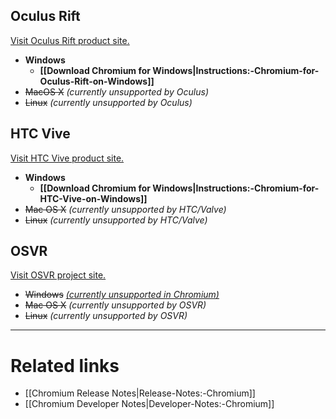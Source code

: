 ## **Oculus Rift**
[Visit Oculus Rift product site.](https://www.oculus.com/)
  * **Windows**
    * **[[Download Chromium for Windows|Instructions:-Chromium-for-Oculus-Rift-on-Windows]]**
  * <s>MacOS X</s> _(currently unsupported by Oculus)_
  * <s>Linux</s> _(currently unsupported by Oculus)_

## **HTC Vive**
[Visit HTC Vive product site.](https://www.vive.com/)
  * **Windows**
    * **[[Download Chromium for Windows|Instructions:-Chromium-for-HTC-Vive-on-Windows]]**
  * <s>Mac OS X</s> _(currently unsupported by HTC/Valve)_
  * <s>Linux</s> _(currently unsupported by HTC/Valve)_

## **OSVR**
[Visit OSVR project site.](http://www.osvr.org/)
  * <s>Windows</s> [_(currently unsupported in Chromium)_](https://github.com/toji/chrome-webvr-issues/issues/99)
  * <s>Mac OS X</s> _(currently unsupported by OSVR)_
  * <s>Linux</s> _(currently unsupported by OSVR)_

<hr>

# Related links

* [[Chromium Release Notes|Release-Notes:-Chromium]]
* [[Chromium Developer Notes|Developer-Notes:-Chromium]]
